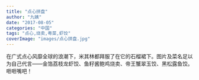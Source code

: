```yaml
---
title: "点心拼盘"
author: "九姨"
date: "2017-08-05"
categories: "中国"
tags: "点心,烧卖,粤菜,虾饺"
coverImage: "images/点心拼盘.jpg"
---
```


在广式点心风靡全球的浪潮下，米其林都拜服了在它的石榴裙下。图片及菜名足以为自己代言——金箔荔枝龙虾饺、鱼籽酱鲍鸡烧卖、帝王蟹翠玉饺、黑松露鱼饺。咂咂嘴吧！
